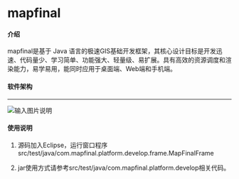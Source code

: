 # mapfinal

#### 介绍
mapfinal是基于 Java 语言的极速GIS基础开发框架，其核心设计目标是开发迅速、代码量少、学习简单、功能强大、轻量级、易扩展。具有高效的资源调度和渲染能力，易学易用，能同时应用于桌面端、Web端和手机端。

#### 软件架构
---------------------------------

![输入图片说明](https://images.gitee.com/uploads/images/2020/0218/215804_30644d46_136253.png "mapfinal框架2.png")


#### 使用说明

1. 源码加入Eclipse，运行窗口程序src/test/java/com.mapfinal.platform.develop.frame.MapFinalFrame

2. jar使用方式请参考src/test/java/com.mapfinal.platform.develop相关代码。